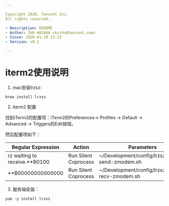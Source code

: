 ```yaml
---

Copyright 2020, Tencent Inc.  
All rights reserved.  

- Description: README  
- Author: ZHU HAIHUA <kczhu@tencent.com>  
- Since: 2020-01-19 21:23  
- Version: v0.1  

---
```

 
# iterm2使用说明


1. mac安装lrzsz:

```
brew install lrzsz
```

2. iterm2 配置

找到iTerm2的配置项：iTerm2的Preferences-> Profiles -> Default -> Advanced -> Triggers的Edit按钮。

然后配置项如下：

| Regular Expression             |  Action              |  Parameters                                      |  Instant |
| -----------------------------  | -------------------- | ------------------------------------------------ | -------- |
|rz waiting to receive.\*\*B0100 | Run Silent Coprocess | ~/Development/config/lrzsz/iterm2-send-zmodem.sh | checked |
|\*\*B00000000000000             | Run Silent Coprocess | ~/Development/config/lrzsz/iterm2-recv-zmodem.sh | checked |

3. 服务端安装：

```
yum -y install lrzsz
```
